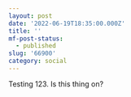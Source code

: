 ```yaml
---
layout: post
date: '2022-06-19T18:35:00.000Z'
title: ''
mf-post-status:
  - published
slug: '66900'
category: social
---
```

Testing 123. Is this thing on?

